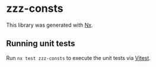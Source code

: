 # zzz-consts

This library was generated with [Nx](https://nx.dev).

## Running unit tests

Run `nx test zzz-consts` to execute the unit tests via [Vitest](https://vitest.dev/).
